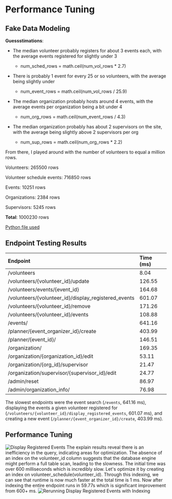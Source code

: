 # Performance Tuning

## Fake Data Modeling

**Guessstimations**:
- The median volunteer probably registers for about 3 events each, with the average events registered for slightly under 3
  - num_sched_rows = math.ceil(num_vol_rows * 2.7)

- There is probably 1 event for every 25 or so volunteers, with the average being slightly under
  - num_event_rows = math.ceil(num_vol_rows / 25.9)

- The median organization probably hosts around 4 events, with the average events per organization being a bit under 4
  - num_org_rows = math.ceil(num_event_rows / 4.3)

- The median organization probably has about 2 supervisors on the site, with the average being slightly above 2 supervisors per org
  - num_sup_rows = math.ceil(num_org_rows * 2.2)

From there, I played around with the number of volunteers to equal a million rows. 

Volunteers: 265500 rows

Volunteer schedule events: 716850 rows

Events: 10251 rows

Organizations: 2384 rows

Supervisors: 5245 rows

**Total**: 1000230 rows

[Python file used](https://github.com/clkodd/volunteer-verse/blob/main/populate_posts.py)


## Endpoint Testing Results

| Endpoint                                             | Time (ms) |
| :--------------------------------------------------- | :-------- |
| /volunteers                                          |    8.04   |
| /volunteers/{volunteer_id}/update                    |  126.55   |
| /volunteers/events/{event_id}                        |  164.68   |
| /volunteers/{volunteer_id}/display_registered_events |  601.07   |
| /volunteers/{volunteer_id}/remove                    |  171.26   |
| /volunteers/{volunteer_id}/events                    |  108.88   |
| /events/                                             |  641.16   |
| /planner/{event_organizer_id}/create                 |  403.99   |
| /planner/{event_id}/                                 |  146.51   |
| /organization/                                       |  169.35   |
| /organization/{organization_id}/edit                 |   53.11   |
| /organization/{org_id}/supervisor                    |   21.47   |
| /organization/supervisor/{supervisor_id}/edit        |   24.77   |
| /admin/reset                                         |   86.97   |
| /admin/organization_info/                            |   76.98   |


The slowest endpoints were the event search (`/events`, 641.16 ms), displaying the events a given volunteer registered for (`/volunteers/{volunteer_id}/display_registered_events`, 601.07 ms), and creating a new event (`/planner/{event_organizer_id}/create`, 403.99 ms).

## Performance Tuning
![Display Registered Events]([https://example.com/images/example.png](https://imgur.com/a/FKyMm7w)https://imgur.com/a/FKyMm7w](https://imgur.com/r5Msa9U))
The explain results reveal there is an inefficiency in the query, indicating areas for optimization. The absence of an index on the volunteer_id column suggests that the database engine might perform a full table scan, leading to the slowness. The initial time was over 600 milliseconds which is incredibly slow. Let's optimize it by creating an index on volunteer_schedule(volunteer_id). Through this indexing, we can see that runtime is now much faster at the total time is 1 ms. Now after indexing the entire endpoint runs in 59.77s which is significant improvement from 600+ ms.
![Rerunning Display Registered Events with Indexing]([https://example.com/images/example.png](https://imgur.com/a/FKyMm7w)https://imgur.com/a/FKyMm7w](https://imgur.com/2w3mjEW)https://imgur.com/2w3mjEW](https://imgur.com/2w3mjEW)https://imgur.com/2w3mjEW)
